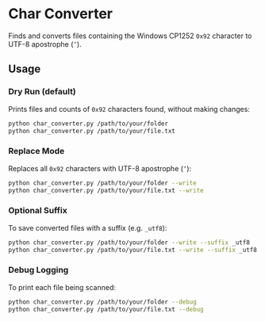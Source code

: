 # Char Converter

Finds and converts files containing the Windows CP1252 `0x92` character to UTF-8 apostrophe (`’`).

## Usage

### Dry Run (default)

Prints files and counts of `0x92` characters found, without making changes:

```sh
python char_converter.py /path/to/your/folder
python char_converter.py /path/to/your/file.txt
```

### Replace Mode

Replaces all `0x92` characters with UTF-8 apostrophe (`’`):

```sh
python char_converter.py /path/to/your/folder --write
python char_converter.py /path/to/your/file.txt --write
```

### Optional Suffix

To save converted files with a suffix (e.g. `_utf8`):

```sh
python char_converter.py /path/to/your/folder --write --suffix _utf8
python char_converter.py /path/to/your/file.txt --write --suffix _utf8
```

### Debug Logging

To print each file being scanned:

```sh
python char_converter.py /path/to/your/folder --debug
python char_converter.py /path/to/your/file.txt --debug
```
